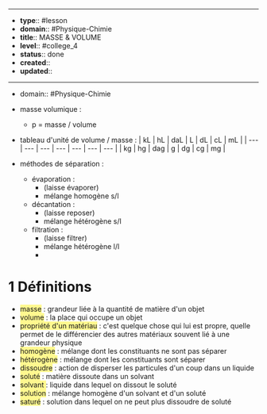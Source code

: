
---
- **type**:: #lesson
- **domain**:: #Physique-Chimie 
- **title**:: MASSE & VOLUME
- **level**:: #college_4
- **status**:: done
- **created**:: 
- **updated**:: 
---




- domain::  #Physique-Chimie
- masse volumique : 
	- p = masse / volume

- tableau d'unité de volume / masse : 
| kL  | hL  | daL |  L  | dL  | cL  | mL  | 
| --- | --- | --- | --- | --- | --- | --- |
| kg  | hg  | dag | g   | dg  | cg  | mg  | 


- méthodes de séparation :
	- évaporation : 
		- (laisse évaporer)  
		- mélange homogène s/l
	- décantation : 
		- (laisse reposer) 
		-  mélange  hétérogène s/l
	- filtration : 
		- (laisse filtrer)
		- mélange hétérogène l/l
		- 

# 1	Définitions

- <span style="background:#fff88f">masse</span> : grandeur liée à la quantité de matière d'un objet
- <span style="background:#fff88f">volume</span> : la place qui occupe un objet
- <span style="background:#fff88f">propriété d'un matériau</span> : c'est quelque chose qui lui est propre, quelle permet de le différencier des autres matériaux souvent lié à une grandeur physique
- <span style="background:#fff88f">homogène</span> : mélange dont les constituants ne sont pas séparer
- <span style="background:#fff88f">hétérogène</span> : mélange dont les constituants sont séparer
- <span style="background:#fff88f">dissoudre</span> : action de disperser les particules d'un coup dans un liquide
- <span style="background:#fff88f">soluté</span> : matière dissoute dans un solvant
- <span style="background:#fff88f">solvant </span>: liquide dans lequel on dissout le soluté
- <span style="background:#fff88f">solution</span> : mélange homogène d'un solvant et d'un soluté
- <span style="background:#fff88f">saturé</span> : solution dans lequel on ne peut plus dissoudre de soluté